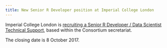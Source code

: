 ```yaml
---
title: New Senior R Developer position at Imperial College London
---
```


Imperial College London is [recruiting a Senior R Developer / Data Scientist Technical Support](http://www.jobs.ac.uk/job/BEA929/senior-r-developer-data-scientist-technical-support/), based within the Consortium secretariat.

The closing date is 8 October 2017.
